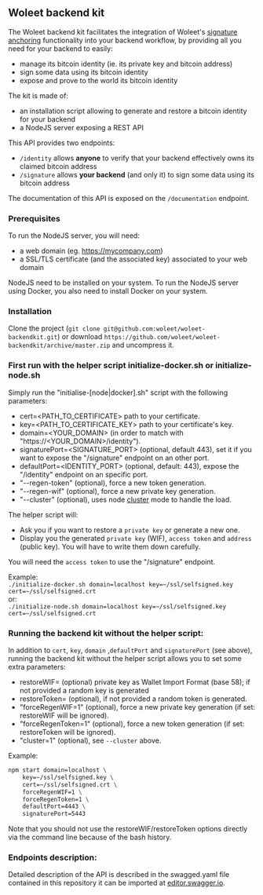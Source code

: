 ## Woleet backend kit

The Woleet backend kit facilitates the integration of Woleet's
 [signature anchoring](https://medium.com/@woleet/beyond-data-anchoring-bee867d9be3a)
  functionality into your backend workflow, by providing all you need for your backend to easily:
 * manage its bitcoin identity (ie. its private key and bitcoin address)
 * sign some data using its bitcoin identity
 * expose and prove to the world its bitcoin identity

The kit is made of:
 * an installation script allowing to generate and restore a bitcoin identity for your backend
 * a NodeJS server exposing a REST API
 
This API provides two endpoints:
 * `/identity` allows **anyone** to verify that your backend effectively owns its claimed bitcoin address
 * `/signature` allows **your backend** (and only it) to sign some data using its bitcoin address

The documentation of this API is exposed on the `/documentation` endpoint.

### Prerequisites

To run the NodeJS server, you will need:
* a web domain (eg. https://mycompany.com)
* a SSL/TLS certificate (and the associated key) associated to your web domain

NodeJS need to be installed on your system.
To run the NodeJS server using Docker, you also need to install Docker on your system. 

### Installation

Clone the project (`git clone git@github.com:woleet/woleet-backendkit.git`) or download `https://github.com/woleet/woleet-backendkit/archive/master.zip` and uncompress it.

### First run with the helper script initialize-docker.sh or initialize-node.sh 

Simply run the "initialise-[node|docker].sh" script with the following parameters:
- cert=<PATH_TO_CERTIFICATE> path to your certificate.
- key=<PATH_TO_CERTIFICATE_KEY> path to your certificate's key.
- domain=<YOUR_DOMAIN> (in order to match with "https://<YOUR_DOMAIN>/identity").
- signaturePort=<SIGNATURE_PORT> (optional, default 443), set it if you want to expose the "/signature" endpoint on an other port.
- defaultPort=<IDENTITY_PORT> (optional, default: 443), expose the "/identity" endpoint on an specific port.
- "--regen-token" (optional), force a new token generation.
- "--regen-wif" (optional), force a new private key generation.
- "--cluster" (optional), uses node [cluster](https://nodejs.org/docs/latest/api/cluster.html#cluster_cluster) mode to handle the load.

The helper script will:
- Ask you if you want to restore a `private key` or generate a new one.
- Display you the generated `private key` (WIF), `access token` and `address` (public key). 
 You will have to write them down carefully.
 
You will need the `access token` to use the "/signature" endpoint.

Example:<br>
`./initialize-docker.sh domain=localhost key=~/ssl/selfsigned.key cert=~/ssl/selfsigned.crt`
<br>or:<br>
`./initialize-node.sh domain=localhost key=~/ssl/selfsigned.key cert=~/ssl/selfsigned.crt`

### Running the backend kit without the helper script:

In addition to `cert`, `key`, `domain` ,`defaultPort` and `signaturePort` (see above), running 
the backend kit without the helper script allows you to set some extra parameters:
 - restoreWIF=<bitcoin WIF private key> (optional) private key as Wallet Import Format (base 58); if not provided a random key is generated
 - restoreToken=<TOKEN> (optional), if not provided a random token is generated.
 - "forceRegenWIF=1" (optional), force a new private key generation (if set: restoreWIF will be ignored).
 - "forceRegenToken=1" (optional), force a new token generation (if set: restoreToken will be ignored).
 - "cluster=1" (optional), see `--cluster` above.
 
Example:
```bash
npm start domain=localhost \
    key=~/ssl/selfsigned.key \
    cert=~/ssl/selfsigned.crt \
    forceRegenWIF=1 \
    forceRegenToken=1 \
    defaultPort=4443 \
    signaturePort=5443
```

Note that you should not use the restoreWIF/restoreToken options directly via the command line because of the bash history. 

### Endpoints description:

Detailed description of the API is described in the swagged.yaml file contained in this repository it can be imported at [editor.swagger.io](https://editor.swagger.io/).